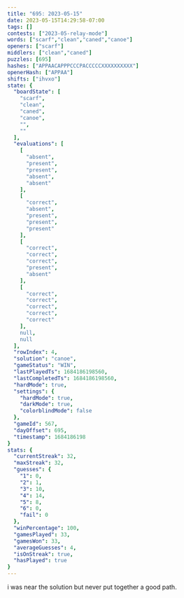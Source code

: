 ```yaml
---
title: "695: 2023-05-15"
date: 2023-05-15T14:29:58-07:00
tags: []
contests: ["2023-05-relay-mode"]
words: ["scarf","clean","caned","canoe"]
openers: ["scarf"]
middlers: ["clean","caned"]
puzzles: [695]
hashes: ["APPAACAPPPCCCPACCCCCXXXXXXXXXX"]
openerHash: ["APPAA"]
shifts: ["ihvxo"]
state: {
  "boardState": [
    "scarf",
    "clean",
    "caned",
    "canoe",
    "",
    ""
  ],
  "evaluations": [
    [
      "absent",
      "present",
      "present",
      "absent",
      "absent"
    ],
    [
      "correct",
      "absent",
      "present",
      "present",
      "present"
    ],
    [
      "correct",
      "correct",
      "correct",
      "present",
      "absent"
    ],
    [
      "correct",
      "correct",
      "correct",
      "correct",
      "correct"
    ],
    null,
    null
  ],
  "rowIndex": 4,
  "solution": "canoe",
  "gameStatus": "WIN",
  "lastPlayedTs": 1684186198560,
  "lastCompletedTs": 1684186198560,
  "hardMode": true,
  "settings": {
    "hardMode": true,
    "darkMode": true,
    "colorblindMode": false
  },
  "gameId": 567,
  "dayOffset": 695,
  "timestamp": 1684186198
}
stats: {
  "currentStreak": 32,
  "maxStreak": 32,
  "guesses": {
    "1": 0,
    "2": 1,
    "3": 10,
    "4": 14,
    "5": 8,
    "6": 0,
    "fail": 0
  },
  "winPercentage": 100,
  "gamesPlayed": 33,
  "gamesWon": 33,
  "averageGuesses": 4,
  "isOnStreak": true,
  "hasPlayed": true
}
---
```

<!-- more -->
i was near the solution but never put together a good path. 

